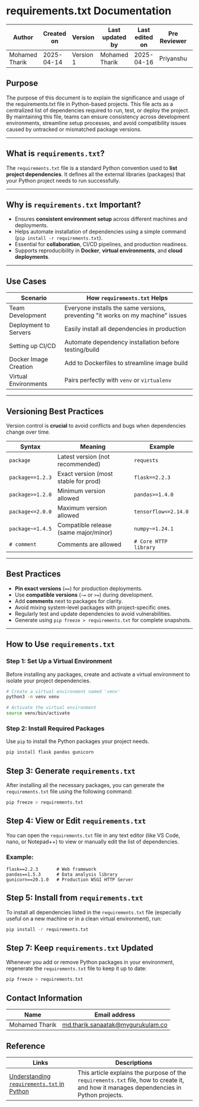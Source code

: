 # **requirements.txt Documentation**

| Author         | Created on     | Version         | Last updated by | Last edited on | Pre Reviewer | L0 Reviewer | L1 Reviewer | L2 Reviewer |
|----------------|----------------|-----------------|-----------------|----------------|---------------|-------------|-------------|-------------|
| Mohamed Tharik | 2025-04-14     |     Version 1   | Mohamed Tharik  | 2025-04-16     |Priyanshu      | Khushi      | Mukul Joshi|Piyush Upadhyay |

## **Purpose**

The purpose of this document is to explain the significance and usage of the requirements.txt file in Python-based projects. This file acts as a centralized list of dependencies required to run, test, or deploy the project. By maintaining this file, teams can ensure consistency across development environments, streamline setup processes, and avoid compatibility issues caused by untracked or mismatched package versions. 

---

## What is `requirements.txt`?

The `requirements.txt` file is a standard Python convention used to **list project dependencies**. It defines all the external libraries (packages) that your Python project needs to run successfully.

---

## Why is `requirements.txt` Important?

-  Ensures **consistent environment setup** across different machines and deployments.
-  Helps automate installation of dependencies using a simple command (`pip install -r requirements.txt`).
-  Essential for **collaboration**, CI/CD pipelines, and production readiness.
-  Supports reproducibility in **Docker**, **virtual environments**, and **cloud deployments**.

---

## Use Cases

| Scenario                         | How `requirements.txt` Helps                                      |
|----------------------------------|--------------------------------------------------------------------|
|  Team Development              | Everyone installs the same versions, preventing "it works on my machine" issues |
|  Deployment to Servers         | Easily install all dependencies in production                     |
|  Setting up CI/CD              | Automate dependency installation before testing/build             |
|  Docker Image Creation         | Add to Dockerfiles to streamline image build                      |
|  Virtual Environments          | Pairs perfectly with `venv` or `virtualenv`                       |

---

## Versioning Best Practices

Version control is **crucial** to avoid conflicts and bugs when dependencies change over time.

| Syntax               | Meaning                                      | Example                      |
|----------------------|----------------------------------------------|------------------------------|
| `package`            | Latest version (not recommended)             | `requests`                  |
| `package==1.2.3`     | Exact version (most stable for prod)         | `flask==2.2.3`              |
| `package>=1.2.0`     | Minimum version allowed                      | `pandas>=1.4.0`             |
| `package<=2.0.0`     | Maximum version allowed                      | `tensorflow<=2.14.0`        |
| `package~=1.4.5`     | Compatible release (same major/minor)        | `numpy~=1.24.1`             |
| `# comment`          | Comments are allowed                         | `# Core HTTP library`       |

---

## Best Practices

-  **Pin exact versions** (`==`) for production deployments.
-  Use **compatible versions** (`~=` or `>=`) during development.
-  Add **comments** next to packages for clarity.
-  Avoid mixing system-level packages with project-specific ones.
-  Regularly test and update dependencies to avoid vulnerabilities.
-  Generate using `pip freeze > requirements.txt` for complete snapshots.

---

## How to Use `requirements.txt`

### Step 1: Set Up a Virtual Environment

Before installing any packages, create and activate a virtual environment to isolate your project dependencies.
```bash
# Create a virtual environment named 'venv'
python3 -m venv venv

# Activate the virtual environment
source venv/bin/activate

```
### Step 2: Install Required Packages

Use `pip` to install the Python packages your project needs.
```bash 
pip install flask pandas gunicorn

```
## Step 3: Generate `requirements.txt`

After installing all the necessary packages, you can generate the `requirements.txt` file using the following command:
```bash 
pip freeze > requirements.txt

```
## Step 4: View or Edit `requirements.txt`

You can open the `requirements.txt` file in any text editor (like VS Code, nano, or Notepad++) to view or manually edit the list of dependencies.

### Example:
```text
flask==2.2.3       # Web framework
pandas==1.5.3      # Data analysis library
gunicorn==20.1.0   # Production WSGI HTTP Server

```
## Step 5: Install from `requirements.txt`

To install all dependencies listed in the `requirements.txt` file (especially useful on a new machine or in a clean virtual environment), run:
```bash 
pip install -r requirements.txt

```
## Step 7: Keep `requirements.txt` Updated

Whenever you add or remove Python packages in your environment, regenerate the `requirements.txt` file to keep it up to date:
```bash 
pip freeze > requirements.txt

```
## Contact Information

| Name | Email address         |
|------|------------------------|
| Mohamed Tharik  | md.tharik.sanaatak@mygurukulam.co    |

## Reference

| Links                                                                                                     | Descriptions                                                                                                  |
|-----------------------------------------------------------------------------------------------------------|--------------------------------------------------------------------------------------------------------------|
| [Understanding `requirements.txt` in Python](https://www.freecodecamp.org/news/python-requirementstxt-explained/) | This article explains the purpose of the `requirements.txt` file, how to create it, and how it manages dependencies in Python projects. |







